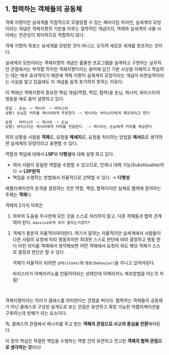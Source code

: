 ## 1. 협력하는 객체들의 공동체 

객체 지향이란 실세계를 직접적으로 모델링할 수 있는 패러다임
하지만, 실세계의 모방이라는 개념은 객체지향의 기반을 이루는 철학적인 개념이지, 객체와 실세계의 사물 사이에는 연관성이 희미하므로 적합하지 않다.

객체 지향의 목표는 실세계를 모방한 것이 아니고, 오히려 새로운 세계를 창조하는 것이다.

실세계의 모방이라는 객체지향의 개념은 훌륭한 프로그램을 설계하고 구현하는 실무적인 관점에서는 부적합 하지만 객체지향이라는 용어에 담긴 기본 사상을 이해하고 학습하는 데는 매우 효과적이기 때문에 객체 지향이 실세계의 모방이라는 개념이 비현실적이라는 사실을 알고 있음에도 이 개념을 쉽게 포기하지 못하는 이유다.

이 책에선 객체지향의 중요한 핵심 개념(역할, 책임, 협력)을 손님, 캐시어, 바리스타의 행동을 예로 들어 설명하고 있다.

```jsx
응답 : 손님 -> 캐시어 -> 바리스타
상황) 손님은 커피를 캐시어에게 주문한다 -> 캐시어는 바리스타에게 제조하라고 한다

요청 : 바리스타 -> 캐시어 -> 손님
상황) 바리스타는 캐시어에게 커피를 전달한다. -> 캐시어는 손님에게 커피를 제공한다.
```

위의 상황을 사람을 **객체**로, 요청을 **메세지**로, 요청을 처리하는 방법을 **메서드**로 생각하면 실세계의 모방이라고 표현할 수 있다.

역할과 책임에 대해서 **LSP**와 **다형성**에 대해 설명 하고 있다.

* 여러 서람이 동일한 역할을 수행할 수 있으므로, 언제나 대체 가능(Substituable)하다 → **LSP원칙**
* 책임을 수행하는 방법에서 자율적으로 선택할 수 있다. → **다형성**

애플리케이션의 윤곽을 결정하는 것은 역할, 책임, 협력이지만 실제로 협력에 참여하는 주체는 **객체**다.

객체의 2가지 덕목은

1. 외부의 도움을 무시한채 모든 것을 스스로 처리하지 말고, 다른 객체들과 협력 관계여야 된다.
    `massive하게 하지 말라는거겠지?`

2. 객체가 충분히 자율적이여야한다.
    여기서 말하는 자율적이란 실세계에서 사람들이 다른 사람의 요청에 따라 행동하지만 최대한 스스로 판단에 따라 결정하고 행동 한다 이런 의미를 객체에서 생각해보면 어떤 객체에서 요청이 와도 해당 객체가 스스로  결정과 판단은 할 수 있다.

    객체가 자율적이 되려면 `상태(state)`와 `행동(behavior)`을 지니고 있어야된다.

    바리스타가 아메리카노를 만들어야되는 상태인데 아메리카노 제조방법을 아는것 처럼!
</br>

객체지향이라는 의미가 클래스를 의미한다는 관점을 버리자.
협력하는 객체들의 공동체가 아닌 클래스로 구성된 설계도로 보는 관점은 유연하고 확장 가능한 어플리케이션을 구축하는데 방해가 되는 요소이다.

즉, 클래스의 관점에서 메시지를 주고 받는 **객체의 관점으로 사고의 중심을 전환**해야된다.

이 장의 핵심은 적절한 책임을 수행하는 역할 간의 유연하고 견고한 **객체의 협력 관점으로 생각하는 것**이다!

